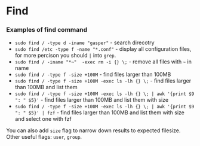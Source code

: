 # Find

### Examples of find command
- `sudo find / -type d -iname "gasper"` - search direcotry
- `sudo find /etc -type f -name "*.conf"` - display all configuration files, for more percison you should `|`  into `grep`.
- `sudo find / -iname "*~"  -exec rm -i {} \;` - remove all files with `~` in name
- `sudo find / -type f -size +100M` - find files larger than 100MB
- `sudo find / -type f -size +100M -exec ls -lh {} \;` - find files larger than 100MB and list them
- `sudo find / -type f -size +100M -exec ls -lh {} \; | awk '{print $9 ": " $5}'` - find files larger than 100MB and list them with size
- `sudo find / -type f -size +100M -exec ls -lh {} \; | awk '{print $9 ": " $5}' | fzf` - find files larger than 100MB and list them with size and select one with fzf

You can also add `size` flag to narrow down results to expected filesize. Other useful flags: `user`, `group`.
